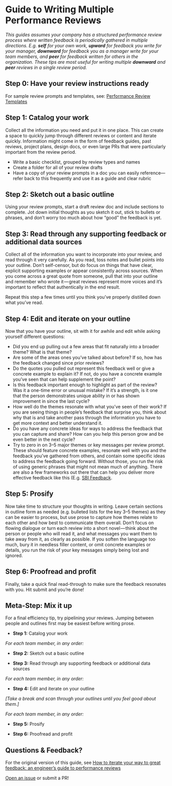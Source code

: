 # Guide to Writing Multiple Performance Reviews

*This guides assumes your company has a structured performance review process where written feedback is periodically gathered in multiple directions. E.g. **self** for your own work, **upward** for feedback you write for your manager, **downward** for feedback you as a manager write for your team members, and **peer** for feedback written for others in the organization. These tips are most useful for writing multiple **downward** and **peer** reviews in a single review period.*

## Step 0: Have your review instructions ready
For sample review prompts and templates, see: <a href="feedback/perf-review-templates.md">Performance Review Templates</a>

## Step 1: Catalog your work
Collect all the information you need and put it in one place. This can create a space to quickly jump through different reviews or content and iterate quickly. Information might come in the form of feedback guides, past reviews, project plans, design docs, or even large PRs that were particularly important from the review period.

* Write a basic checklist, grouped by review types and names
* Create a folder for all of your review drafts
* Have a copy of your review prompts in a doc you can easily reference—refer back to this frequently and use it as a guide and clear rubric

## Step 2: Sketch out a basic outline
Using your review prompts, start a draft review doc and include sections to complete. Jot down initial thoughts as you sketch it out, stick to bullets or phrases, and don’t worry too much about how “good” the feedback is yet.

## Step 3: Read through any supporting feedback or additional data sources
Collect all of the information you want to incorporate into your review, and read through it very carefully. As you read, toss notes and bullet points into your outline. Don’t self-censor, but do focus on things that have clear, explicit supporting examples or appear consistently across sources. When you come across a great quote from someone, pull that into your outline and remember who wrote it — great reviews represent more voices and it’s important to reflect that authentically in the end result.

Repeat this step a few times until you think you’ve properly distilled down what you’ve read.

## Step 4: Edit and iterate on your outline
Now that you have your outline, sit with it for awhile and edit while asking yourself different questions:

* Did you end up pulling out a few areas that fit naturally into a broader theme? What is that theme?
* Are some of the areas ones you’ve talked about before? If so, how has the feedback changed since prior reviews?
* Do the quotes you pulled out represent this feedback well or give a concrete example to explain it? If not, do you have a concrete example you’ve seen that can help supplement the point?
* Is this feedback important enough to highlight as part of the review? Was it a one-time error or unusual mistake? If it’s a strength, is it one that the person demonstrates unique ability in or has shown improvement in since the last cycle?
* How well do the themes resonate with what you’ve seen of their work? If you are seeing things in people’s feedback that surprise you, think about why that is and take another pass through the information you have to get more context and better understand it.
* Do you have any concrete ideas for ways to address the feedback that you can capture and share? How can you help this person grow and be even better in the next cycle?
* Try to zero in on 3–5 major themes or key messages per review prompt. These should feature concrete examples, resonate well with you and the feedback you’ve gathered from others, and contain some specific ideas to address the feedback going forward. Without those, you run the risk of using generic phrases that might not mean much of anything. There are also a few frameworks out there that can help you deliver more effective feedback like this (E.g. [SBI Feedback](https://www.mindtools.com/pages/article/situation-behavior-impact-feedback.htm).

## Step 5: Prosify
Now take time to structure your thoughts in writing. Leave certain sections in outline form as needed (e.g. bulleted lists for the key 3–5 themes) as they can be easier to process, but use prose to capture how themes relate to each other and how best to communicate them overall. Don’t focus on flowing dialogue or turn each review into a short novel — think about the person or people who will read it, and what messages you want them to take away from it, as clearly as possible. If you soften the language too much, bury it in needless filler content, or omit concrete examples or details, you run the risk of your key messages simply being lost and ignored.

## Step 6: Proofread and profit
Finally, take a quick final read-through to make sure the feedback resonates with you. Hit submit and you’re done!

## Meta-Step: Mix it up
For a final efficiency tip, try pipelining your reviews. Jumping between people and outlines first may be easiest before writing prose.

* **Step 1:** Catalog your work

*For each team member, in any order:*

* **Step 2:** Sketch out a basic outline

* **Step 3:** Read through any supporting feedback or additional data sources

*For each team member, in any order:*

* **Step 4:** Edit and iterate on your outline

*[Take a break and scan through your outlines until you feel good about them.]*

*For each team member, in any order:*

* **Step 5:** Prosify

* **Step 6:** Proofread and profit

## Questions & Feedback?

For the original version of this guide, see [How to iterate your way to great feedback: an engineer’s guide to performance reviews](https://medium.com/@emdashry/how-to-iterate-your-way-to-great-feedback-an-engineers-guide-to-performance-reviews-6d545a83d2ca)

[Open an issue](https://github.com/raylene/eng-handbook/issues/new) or submit a PR!
